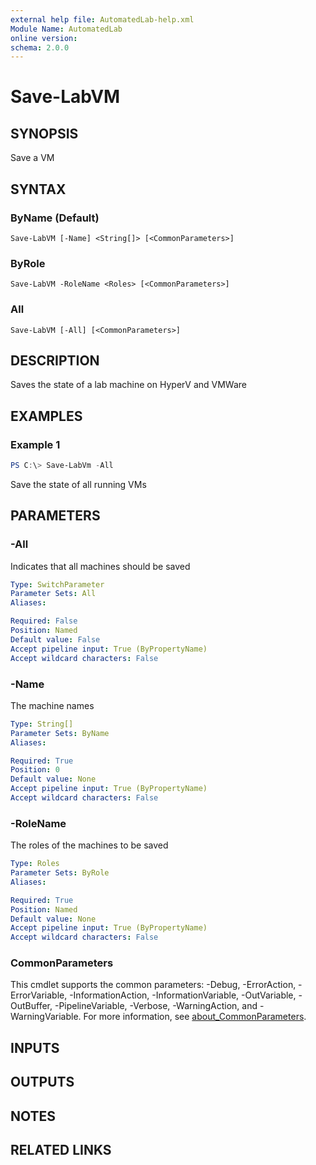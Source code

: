 ```yaml
---
external help file: AutomatedLab-help.xml
Module Name: AutomatedLab
online version:
schema: 2.0.0
---
```


# Save-LabVM

## SYNOPSIS
Save a VM

## SYNTAX

### ByName (Default)
```
Save-LabVM [-Name] <String[]> [<CommonParameters>]
```

### ByRole
```
Save-LabVM -RoleName <Roles> [<CommonParameters>]
```

### All
```
Save-LabVM [-All] [<CommonParameters>]
```

## DESCRIPTION
Saves the state of a lab machine on HyperV and VMWare

## EXAMPLES

### Example 1
```powershell
PS C:\> Save-LabVm -All
```

Save the state of all running VMs

## PARAMETERS

### -All
Indicates that all machines should be saved

```yaml
Type: SwitchParameter
Parameter Sets: All
Aliases:

Required: False
Position: Named
Default value: False
Accept pipeline input: True (ByPropertyName)
Accept wildcard characters: False
```

### -Name
The machine names

```yaml
Type: String[]
Parameter Sets: ByName
Aliases:

Required: True
Position: 0
Default value: None
Accept pipeline input: True (ByPropertyName)
Accept wildcard characters: False
```

### -RoleName
The roles of the machines to be saved

```yaml
Type: Roles
Parameter Sets: ByRole
Aliases:

Required: True
Position: Named
Default value: None
Accept pipeline input: True (ByPropertyName)
Accept wildcard characters: False
```

### CommonParameters
This cmdlet supports the common parameters: -Debug, -ErrorAction, -ErrorVariable, -InformationAction, -InformationVariable, -OutVariable, -OutBuffer, -PipelineVariable, -Verbose, -WarningAction, and -WarningVariable. For more information, see [about_CommonParameters](http://go.microsoft.com/fwlink/?LinkID=113216).

## INPUTS

## OUTPUTS

## NOTES

## RELATED LINKS
